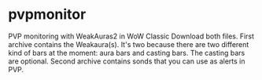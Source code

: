 # pvpmonitor
PVP monitoring with WeakAuras2 in WoW Classic
Download both files.
First archive contains the Weakaura(s). It's two because there are two different kind of bars at the moment: aura bars and casting bars. The casting bars are optional.
Second archive contains sonds that you can use as alerts in PVP.
